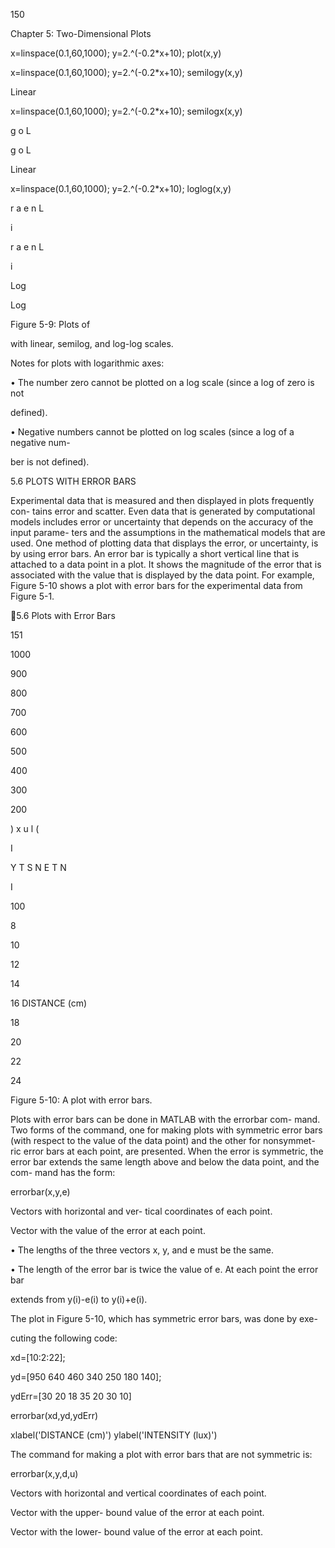 150

Chapter 5: Two-Dimensional Plots

x=linspace(0.1,60,1000);
y=2.^(-0.2*x+10);
plot(x,y)

x=linspace(0.1,60,1000);
y=2.^(-0.2*x+10);
semilogy(x,y)

Linear

x=linspace(0.1,60,1000);
y=2.^(-0.2*x+10);
semilogx(x,y)

g
o
L

g
o
L

Linear

x=linspace(0.1,60,1000);
y=2.^(-0.2*x+10);
loglog(x,y)

r
a
e
n
L

i

r
a
e
n
L

i

Log

Log

Figure 5-9: Plots of

 with linear, semilog, and log-log scales.

Notes for plots with logarithmic axes:

• The  number  zero  cannot  be  plotted  on  a  log  scale  (since  a  log  of  zero  is  not

defined).

• Negative numbers cannot be plotted on log scales (since a log of a negative num-

ber is not defined).

5.6 PLOTS WITH ERROR BARS

Experimental data that is measured and then displayed in plots frequently con-
tains  error  and  scatter.  Even  data  that  is  generated  by  computational  models
includes error or uncertainty that depends on the accuracy of the input parame-
ters and the assumptions in the mathematical models that are used. One method
of plotting data that displays the error, or uncertainty, is by using error bars. An
error  bar  is  typically  a  short  vertical  line  that  is  attached  to  a  data  point  in  a
plot. It shows the magnitude of the error that is associated with the value that is
displayed by the data point. For example, Figure 5-10 shows a plot with error
bars for the experimental data from Figure 5-1.

5.6 Plots with Error Bars

151

1000

900

800

700

600

500

400

300

200

)
x
u
l
(

I

Y
T
S
N
E
T
N

I

100

8

10

12

14

16
DISTANCE (cm)

18

20

22

24

Figure 5-10: A plot with error bars.

Plots with error bars can be done in MATLAB with the errorbar com-
mand. Two forms of the command, one for making plots with symmetric error
bars (with respect to the value of the data point) and the other for nonsymmet-
ric  error  bars  at  each  point,  are  presented.  When  the  error  is  symmetric,  the
error bar extends the same length above and below the data point, and the com-
mand has the form:

errorbar(x,y,e)

Vectors with horizontal and ver-
tical coordinates of each point.

Vector with the value of the
error at each point.

• The lengths of the three vectors x, y, and e must be the same.

• The length of the error bar is twice the value of e. At each point the error bar

extends from y(i)-e(i) to y(i)+e(i).

The plot in Figure 5-10, which has symmetric error bars, was done by exe-

cuting the following code:

xd=[10:2:22];

yd=[950 640 460 340 250 180 140];

ydErr=[30 20 18 35 20 30 10]

errorbar(xd,yd,ydErr)

xlabel('DISTANCE (cm)')
ylabel('INTENSITY (lux)')

The command for making a plot with error bars that are not symmetric is:

errorbar(x,y,d,u)

Vectors with horizontal and
vertical coordinates of each
point.

Vector with the upper-
bound value of the
error at each point.

Vector with the lower-
bound value of the
error at each point.

